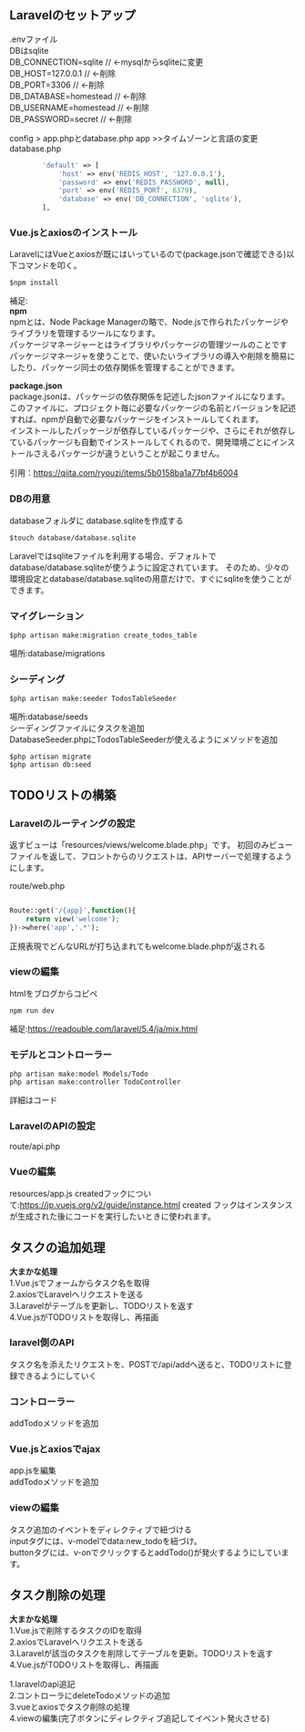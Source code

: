 ## Laravelのセットアップ

.envファイル<br>
DBはsqlite<br>
DB_CONNECTION=sqlite // ←mysqlからsqliteに変更<br>
DB_HOST=127.0.0.1 // ←削除<br>
DB_PORT=3306 // ←削除<br>
DB_DATABASE=homestead // ←削除<br>
DB_USERNAME=homestead // ←削除<br>
DB_PASSWORD=secret // ←削除<br>

config > app.phpとdatabase.php
app >>タイムゾーンと言語の変更<br>
database.php
```php
        'default' => [ 
            'host' => env('REDIS_HOST', '127.0.0.1'),
            'password' => env('REDIS_PASSWORD', null),
            'port' => env('REDIS_PORT', 6379), 
            'database' => env('DB_CONNECTION', 'sqlite'),
        ],
```

### Vue.jsとaxiosのインストール
LaravelにはVueとaxiosが既にはいっているので(package.jsonで確認できる)以下コマンドを叩く。
```
$npm install
```

補足:<br>
<strong>npm</strong><br>
npmとは、Node Package Managerの略で、Node.jsで作られたパッケージやライブラリを管理するツールになります。<br>
パッケージマネージャーとはライブラリやパッケージの管理ツールのことです<br> パッケージマネージャを使うことで、使いたいライブラリの導入や削除を簡易にしたり、パッケージ同士の依存関係を管理することができます。<br>

<strong>package.json</strong><br>
package.jsonは、パッケージの依存関係を記述したjsonファイルになります。<br>
このファイルに、プロジェクト毎に必要なパッケージの名前とバージョンを記述すれば、npmが自動で必要なパッケージをインストールしてくれます。<br>
インストールしたパッケージが依存しているパッケージや、さらにそれが依存しているパッケージも自動でインストールしてくれるので、開発環境ごとにインストールさえるパッケージが違うということが起こりません。

引用：https://qiita.com/ryouzi/items/5b0158ba1a77bf4b6004

### DBの用意
databaseフォルダに database.sqliteを作成する<br>
```
$touch database/database.sqlite
```
Laravelではsqliteファイルを利用する場合、デフォルトでdatabase/database.sqliteが使うように設定されています。
そのため、少々の環境設定とdatabase/database.sqliteの用意だけで、すぐにsqliteを使うことができます。

### マイグレーション
```
$php artisan make:migration create_todos_table
```
場所:database/migrations<br>

### シーディング
```
$php artisan make:seeder TodosTableSeeder
```
場所:database/seeds<br>
シーディングファイルにタスクを追加<br>
DatabaseSeeder.phpにTodosTableSeederが使えるようにメソッドを追加<br>

```
$php artisan migrate
$php artisan db:seed
```

## TODOリストの構築
### Laravelのルーティングの設定
返すビューは「resources/views/welcome.blade.php」です。
初回のみビューファイルを返して、フロントからのリクエストは、APIサーバーで処理するようにします。

route/web.php
```php

Route::get('/{app}',function(){
    return view('welcome');
})->where('app','.*');

```
正規表現でどんなURLが打ち込まれてもwelcome.blade.phpが返される<br>

### viewの編集
htmlをブログからコピペ<br>
```
npm run dev
```
補足:https://readouble.com/laravel/5.4/ja/mix.html

### モデルとコントローラー

```
php artisan make:model Models/Todo
php artisan make:controller TodoController
```
詳細はコード

### LaravelのAPIの設定
route/api.php

### Vueの編集
resources/app.js
createdフックについて:https://jp.vuejs.org/v2/guide/instance.html
created フックはインスタンスが生成された後にコードを実行したいときに使われます。<br>

## タスクの追加処理

<strong>大まかな処理</strong><br>
1.Vue.jsでフォームからタスク名を取得<br>
2.axiosでLaravelへリクエストを送る<br>
3.Laravelがテーブルを更新し、TODOリストを返す<br>
4.Vue.jsがTODOリストを取得し、再描画<br>


### laravel側のAPI
タスク名を添えたリクエストを、POSTで/api/addへ送ると、TODOリストに登録できるようにしていく

### コントローラー
addTodoメソッドを追加

### Vue.jsとaxiosでajax
app.jsを編集<br>
addTodoメソッドを追加<br>

### viewの編集
タスク追加のイベントをディレクティブで紐づける<br>
inputタグには、v-modelでdata:new_todoを紐づけ。<br>
buttonタグには、v-onでクリックするとaddTodo()が発火するようにしています。<br>

## タスク削除の処理
<strong>大まかな処理</strong><br>
1.Vue.jsで削除するタスクのIDを取得<br>
2.axiosでLaravelへリクエストを送る<br>
3.Laravelが該当のタスクを削除してテーブルを更新。TODOリストを返す<br>
4.Vue.jsがTODOリストを取得し、再描画<br>

1.laravelのapi追記<br>
2.コントローラにdeleteTodoメソッドの追加<br>
3.vueとaxiosでタスク削除の処理<br>
4.viewの編集(完了ボタンにディレクティブ追記してイベント発火させる)



